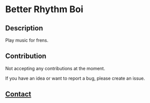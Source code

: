 # Better Rhythm Boi

## **Description**

Play music for frens.

## **Contribution**
 
Not accepting any contributions at the moment.

If you have an idea or want to report a bug, please create an issue.

## **[Contact](https://coleb.io/contact)**
